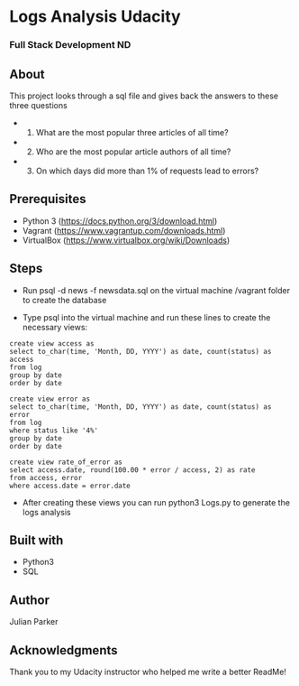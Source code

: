 # Logs Analysis Udacity

### Full Stack Development ND

## About
This project looks through a sql file and gives back the answers to these three questions
* 1. What are the most popular three articles of all time?
* 2. Who are the most popular article authors of all time? 
* 3. On which days did more than 1% of requests lead to errors?

## Prerequisites
* Python 3 (https://docs.python.org/3/download.html)
* Vagrant (https://www.vagrantup.com/downloads.html)
* VirtualBox  (https://www.virtualbox.org/wiki/Downloads)


## Steps 
* Run psql -d news -f newsdata.sql on the virtual machine /vagrant folder to create the database

* Type psql into the virtual machine and run these lines to create the necessary views:

``` 
create view access as
select to_char(time, 'Month, DD, YYYY') as date, count(status) as access
from log
group by date
order by date
```

``` 
create view error as
select to_char(time, 'Month, DD, YYYY') as date, count(status) as error
from log
where status like '4%'
group by date
order by date
```

``` 
create view rate_of_error as
select access.date, round(100.00 * error / access, 2) as rate
from access, error
where access.date = error.date
``` 

* After creating these views you can run python3 Logs.py to generate the logs analysis


## Built with
* Python3
* SQL
## Author
Julian Parker

## Acknowledgments
Thank you to my Udacity instructor who helped me write a better ReadMe!